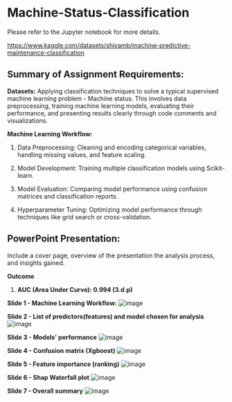 # Machine-Status-Classification

Please refer to the Jupyter notebook for more details.

https://www.kaggle.com/datasets/shivamb/machine-predictive-maintenance-classification


## **Summary of Assignment Requirements:**
**Datasets:** 
Applying classification techniques to solve a typical supervised machine learning problem - Machine status. This involves data preprocessing, training machine learning models, evaluating their performance, and presenting results clearly through code comments and visualizations.


**Machine Learning Workflow:**
1. Data Preprocessing: Cleaning and encoding categorical variables, handling missing values, and feature scaling.

2. Model Development: Training multiple classification models using Scikit-learn.

3. Model Evaluation: Comparing model performance using confusion matrices and classification reports.

4. Hyperparameter Tuning: Optimizing model performance through techniques like grid search or cross-validation.

## **PowerPoint Presentation:**
Include a cover page, overview of the presentation the analysis process, and insights gained.

**Outcome** 


1. **AUC (Area Under Curve): 0.994 (3.d.p)**


**Slide 1 - Machine Learning Workflow:**
![image](https://github.com/user-attachments/assets/8fd92753-8a7f-4793-92ec-bfb64df0a83c)

**Slide 2 - List of predictors(features) and model chosen for analysis**
![image](https://github.com/user-attachments/assets/8f63b1e5-6ed0-444c-b8ba-829961218161)

**Slide 3 - Models' performance**
![image](https://github.com/user-attachments/assets/e48a3e67-6764-44d0-b17c-fd403dfa29e2)

**Slide 4 - Confusion matrix  (Xgboost)**
![image](https://github.com/user-attachments/assets/58c7f3cb-64c7-4a88-89d9-c8901e8fe696)

**Slide 5 - Feature importance (ranking)**
![image](https://github.com/user-attachments/assets/04f501e3-2ad6-4413-81db-d2e1a9554a3d)

**Slide 6 - Shap Waterfall plot**
![image](https://github.com/user-attachments/assets/9d8bb42f-3bac-4424-8fb6-65f3c4495280)

**Slide 7 - Overall summary**
![image](https://github.com/user-attachments/assets/1f58501a-00d9-4b1e-89ba-301aa3a12313)

